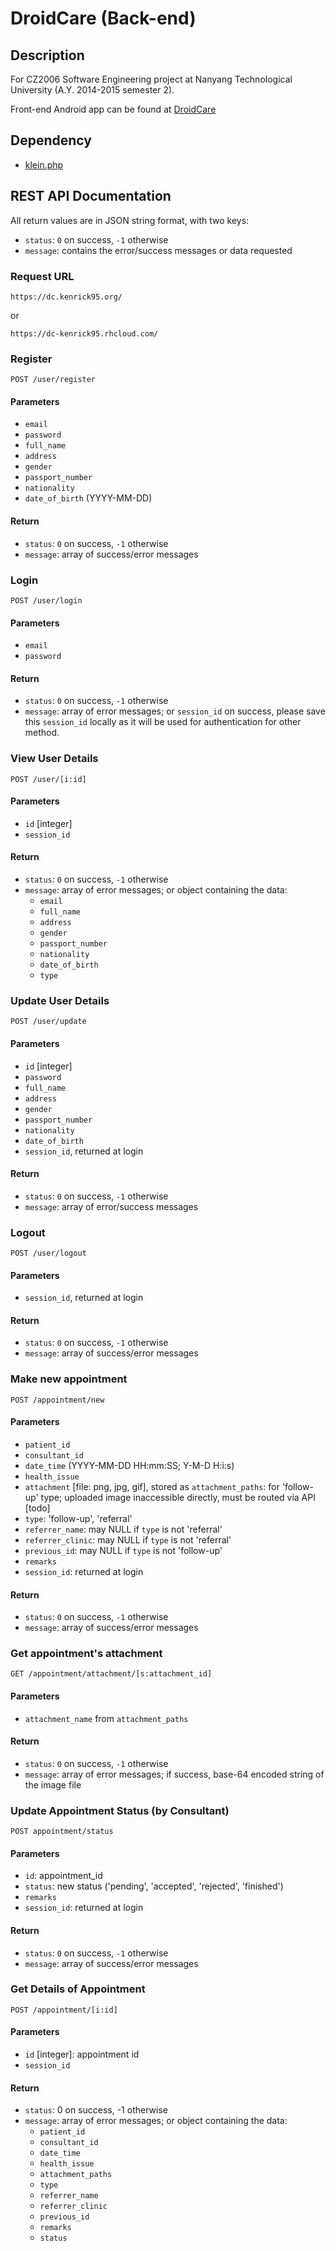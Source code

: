 # DroidCare (Back-end)
## Description
For CZ2006 Software Engineering project at Nanyang Technological University (A.Y. 2014-2015 semester 2).

Front-end Android app can be found at [DroidCare](https://github.com/edocsss/DroidCare)

## Dependency
* [klein.php](https://github.com/chriso/klein.php)

## REST API Documentation
All return values are in JSON string format, with two keys:
* `status`: `0` on success, `-1` otherwise
* `message`: contains the error/success messages or data requested

### Request URL
```
https://dc.kenrick95.org/
```
or
```
https://dc-kenrick95.rhcloud.com/
```

### Register
```
POST /user/register
```

#### Parameters
* `email`
* `password`
* `full_name`
* `address`
* `gender`
* `passport_number`
* `nationality`
* `date_of_birth` (YYYY-MM-DD)

#### Return
* `status`: `0` on success, `-1` otherwise
* `message`: array of success/error messages

### Login
```
POST /user/login
```

#### Parameters
* `email`
* `password`

#### Return
* `status`: `0` on success, `-1` otherwise
* `message`: array of error messages; or `session_id` on success, please save this `session_id` locally as it will be used for authentication for other method.

### View User Details
```
POST /user/[i:id]
```

#### Parameters
* `id` [integer]
* `session_id`

#### Return
* `status`: `0` on success, `-1` otherwise
* `message`: array of error messages; or object containing the data:
  * `email`
  * `full_name`
  * `address`
  * `gender`
  * `passport_number`
  * `nationality`
  * `date_of_birth`
  * `type`

### Update User Details
```
POST /user/update
```

#### Parameters
* `id` [integer]
* `password`
* `full_name`
* `address`
* `gender`
* `passport_number`
* `nationality`
* `date_of_birth`
* `session_id`, returned at login

#### Return
* `status`: `0` on success, `-1` otherwise
* `message`: array of error/success messages

### Logout
```
POST /user/logout
```

#### Parameters
* `session_id`, returned at login

#### Return
* `status`: `0` on success, `-1` otherwise
* `message`: array of success/error messages

### Make new appointment
```
POST /appointment/new
```

#### Parameters
* `patient_id`
* `consultant_id`
* `date_time` (YYYY-MM-DD HH:mm:SS; Y-M-D H:i:s)
* `health_issue`
* `attachment` [file: png, jpg, gif], stored as `attachment_paths`: for 'follow-up' type; uploaded image inaccessible directly, must be routed via API [todo]
* `type`: 'follow-up', 'referral'
* `referrer_name`: may NULL if `type` is not 'referral'
* `referrer_clinic`: may NULL if `type` is not 'referral'
* `previous_id`: may NULL if `type` is not 'follow-up'
* `remarks`
* `session_id`: returned at login

#### Return
* `status`: `0` on success, `-1` otherwise
* `message`: array of success/error messages

### Get appointment's attachment
```
GET /appointment/attachment/[s:attachment_id]
```

#### Parameters
* `attachment_name` from `attachment_paths`

#### Return
* `status`: `0` on success, `-1` otherwise
* `message`: array of error messages; if success, base-64 encoded string of the image file

### Update Appointment Status (by Consultant)
```
POST appointment/status
```

#### Parameters
* `id`: appointment_id
* `status`: new status ('pending', 'accepted', 'rejected', 'finished')
* `remarks`
* `session_id`: returned at login

#### Return
* `status`: `0` on success, `-1` otherwise
* `message`: array of success/error messages

### Get Details of Appointment
```
POST /appointment/[i:id]
```

#### Parameters
* `id` [integer]: appointment id
* `session_id`

#### Return
* `status`: 0 on success, -1 otherwise
* `message`: array of error messages; or object containing the data:
  * `patient_id` 
  * `consultant_id` 
  * `date_time` 
  * `health_issue` 
  * `attachment_paths` 
  * `type` 
  * `referrer_name` 
  * `referrer_clinic` 
  * `previous_id` 
  * `remarks`
  * `status`
